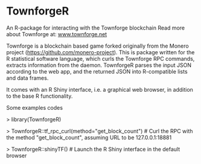# TownforgeR
An R-package for interacting with the Townforge blockchain
Read more about Townforge at: www.townforge.net

Townforge is a blockchain based game forked originally from the Monero project (https://github.com/monero-project).
This is package written for the R statistical software language, which curls the Townforge RPC commands, extracts information from the daemon. 
TownforgeR parses the input JSON according to the web app, and the returned JSON into R-compatible lists and data frames.

It comes with an R Shiny interface, i.e. a graphical web browser, in addition to the base R functionality.

Some examples codes


\> library(TownforgeR)

\> TownforgeR::tf_rpc_curl(method="get_block_count") # Curl the RPC with the method "get_block_count", assuming URL to be 127.0.0.1:18881

\> TownforgeR::shinyTF() # Launch the R Shiny interface in the default browser
